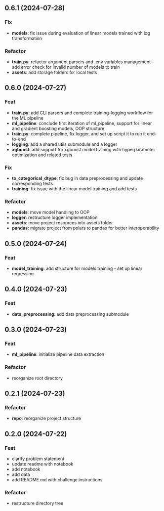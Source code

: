 ## 0.6.1 (2024-07-28)

### Fix

- **models**: fix issue during evaluation of linear models trained with log transformation

### Refactor

- **train.py**: refactor argument parsers and .env variables management - add error check for invalid number of models to train
- **assets**: add storage folders for local tests

## 0.6.0 (2024-07-27)

### Feat

- **train.py**: add CLI parsers and complete training-logging workflow for the ML pipeline
- **ml_pipeline**: conclude first iteration of ml_pipeline, support for linear and gradient boosting models, OOP structure
- **train.py**: complete pipeline, fix logger, and set up script it to run it end-to-end
- **logging**: add a shared utils submodule and a logger
- **xgboost**: add support for xgboost model training with hyperparameter optimization and related tests

### Fix

- **to_categorical_dtype**: fix bug in data preprocessing and update corresponding tests
- **training**: fix issue with the linear model training and add tests

### Refactor

- **models**: move model handling to OOP
- **logger**: restructure logger implementation
- **assets**: move project resources into assets folder
- **pandas**: migrate project from polars to pandas for better interoperability

## 0.5.0 (2024-07-24)

### Feat

- **model_training**: add structure for models training - set up linear regression

## 0.4.0 (2024-07-23)

### Feat

- **data_preprocessing**: add data preprocessing submodule

## 0.3.0 (2024-07-23)

### Feat

- **ml_pipeline**: initialize pipeline data extraction

### Refactor

- reorganize root directory

## 0.2.1 (2024-07-23)

### Refactor

- **repo**: reorganize project structure

## 0.2.0 (2024-07-22)

### Feat

- clarify problem statement
- update readme with notebook
- add notebook
- add data
- add README.md with challenge instructions

### Refactor

- restructure directory tree
